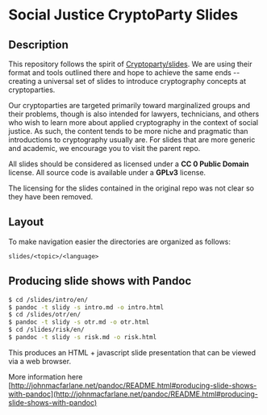 # Social Justice CryptoParty Slides

## Description

This repository follows the spirit of [Cryptoparty/slides](https://github.com/cryptoparty/slides). We are using their format and tools outlined there and hope to achieve the same ends -- creating a universal set of slides to introduce cryptography concepts at cryptoparties. 

Our cryptoparties are targeted primarily toward marginalized groups and their problems, though is also intended for lawyers, technicians, and others who wish to learn more about applied cryptography in the context of social justice. As such, the content tends to be more niche and pragmatic than introductions to cryptography usually are. For slides that are more generic and academic, we encourage you to visit the parent repo.

All slides should be considered as licensed under a **CC 0 Public Domain** license. All source code is available under a **GPLv3** license. 

The licensing for the slides contained in the original repo was not clear so they have been removed.

## Layout

To make navigation easier the directories are organized as follows:

    slides/<topic>/<language>

## Producing slide shows with Pandoc

```bash
$ cd /slides/intro/en/
$ pandoc -t slidy -s intro.md -o intro.html
$ cd /slides/otr/en/
$ pandoc -t slidy -s otr.md -o otr.html
$ cd /slides/risk/en/
$ pandoc -t slidy -s risk.md -o risk.html
```

This produces an HTML + javascript slide presentation that can be viewed via a web browser.

More information here [http://johnmacfarlane.net/pandoc/README.html#producing-slide-shows-with-pandoc](http://johnmacfarlane.net/pandoc/README.html#producing-slide-shows-with-pandoc)
